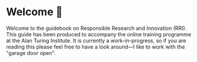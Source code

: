 # Welcome 👋

Welcome to the guidebook on Responsible Research and Innovation (RRI). This guide has been produced to accompany the online training programme at the Alan Turing Institute. It is currently a work-in-progress, so if you are reading this please feel free to have a look around—I like to work with the "garage door open".
